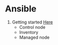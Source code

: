 # Ansible

1. Getting started [Here](https://docs.ansible.com/ansible/latest/getting_started/index.html)
    - Control node
    - Inventory
    - Managed node